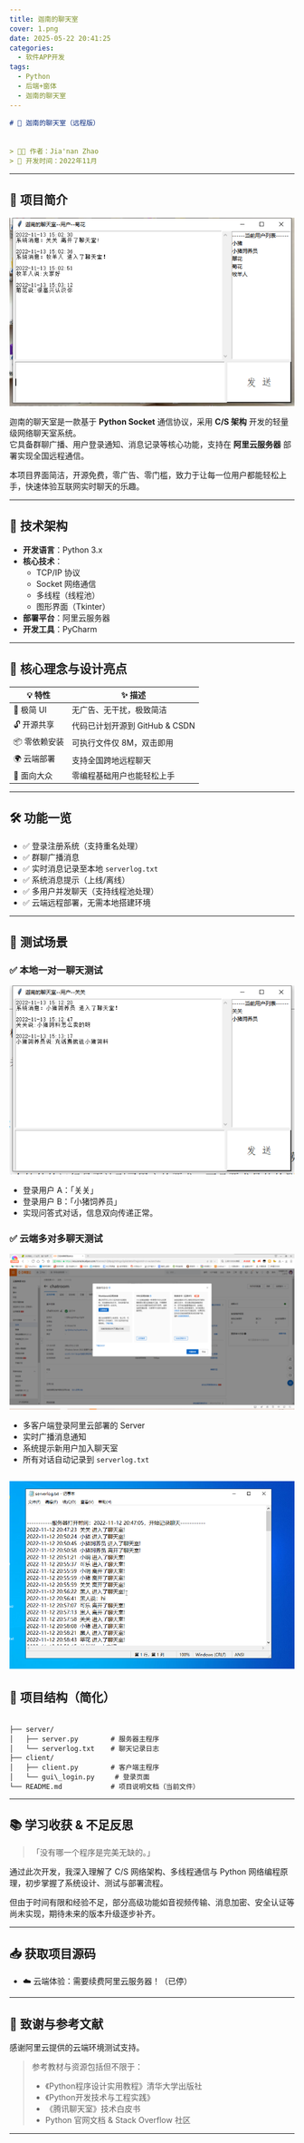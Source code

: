 ```yaml
---
title: 迦南的聊天室
cover: 1.png
date: 2025-05-22 20:41:25
categories:
  - 软件APP开发
tags:
  - Python
  - 后端+窗体
  - 迦南的聊天室
---
```


```markdown
# 💬 迦南的聊天室（远程版）


> 👨‍💻 作者：Jia'nan Zhao 
> 📅 开发时间：2022年11月  

```
---

## 🌟 项目简介

![预览图](1.png)

迦南的聊天室是一款基于 **Python Socket** 通信协议，采用 **C/S 架构** 开发的轻量级网络聊天室系统。  
它具备群聊广播、用户登录通知、消息记录等核心功能，支持在 **阿里云服务器** 部署实现全国远程通信。

本项目界面简洁，开源免费，零广告、零门槛，致力于让每一位用户都能轻松上手，快速体验互联网实时聊天的乐趣。

---

## 🔧 技术架构

- **开发语言**：Python 3.x  
- **核心技术**：
  - TCP/IP 协议
  - Socket 网络通信
  - 多线程（线程池）
  - 图形界面（Tkinter）
- **部署平台**：阿里云服务器
- **开发工具**：PyCharm

---

## 🧠 核心理念与设计亮点

| 💡 特性 | ✨ 描述 |
|--------|--------|
| 🎨 极简 UI | 无广告、无干扰，极致简洁 |
| 🔓 开源共享 | 代码已计划开源到 GitHub & CSDN |
| 📦 零依赖安装 | 可执行文件仅 8M，双击即用 |
| 🌍 云端部署 | 支持全国跨地远程聊天 |
| 👥 面向大众 | 零编程基础用户也能轻松上手 |

---

## 🛠️ 功能一览

- ✅ 登录注册系统（支持重名处理）
- ✅ 群聊广播消息
- ✅ 实时消息记录至本地 `serverlog.txt`
- ✅ 系统消息提示（上线/离线）
- ✅ 多用户并发聊天（支持线程池处理）
- ✅ 云端远程部署，无需本地搭建环境

---


## 🧪 测试场景

### ✅ 本地一对一聊天测试

![预览图](2.png)

- 登录用户 A：「关关」
- 登录用户 B：「小猪饲养员」
- 实现问答式对话，信息双向传递正常。

### ✅ 云端多对多聊天测试

![预览图](4.png)

- 多客户端登录阿里云部署的 Server
- 实时广播消息通知
- 系统提示新用户加入聊天室
- 所有对话自动记录到 `serverlog.txt`

![预览图](3.png)
---

## 📂 项目结构（简化）

```

├── server/
│   ├── server.py        # 服务器主程序
│   └── serverlog.txt    # 聊天记录日志
├── client/
│   ├── client.py        # 客户端主程序
│   └── gui\_login.py     # 登录页面
└── README.md            # 项目说明文档（当前文件）

```

---

## 📚 学习收获 & 不足反思

>「没有哪一个程序是完美无缺的。」

通过此次开发，我深入理解了 C/S 网络架构、多线程通信与 Python 网络编程原理，初步掌握了系统设计、测试与部署流程。

但由于时间有限和经验不足，部分高级功能如音视频传输、消息加密、安全认证等尚未实现，期待未来的版本升级逐步补齐。

---

## 📥 获取项目源码

- ☁️ 云端体验：需要续费阿里云服务器！（已停）

---

## 🧾 致谢与参考文献

感谢阿里云提供的云端环境测试支持。

> 参考教材与资源包括但不限于：
>
> - 《Python程序设计实用教程》清华大学出版社
> - 《Python开发技术与工程实践》
> - 《腾讯聊天室》技术白皮书
> - Python 官网文档 & Stack Overflow 社区

---



